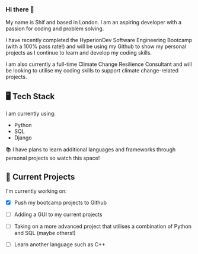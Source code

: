 ### Hi there 👋

My name is Shif and based in London. I am an aspiring developer with a passion for coding and problem solving. 

I have recently completed the HyperionDev Software Engineering Bootcamp (with a 100% pass rate!) and will be using my Github to show my personal projects as I continue to learn and develop my coding skills.

I am also currently a full-time Climate Change Resilience Consultant and will be looking to utilise my coding skills to support climate change-related projects.

## :desktop_computer: Tech Stack
 I am currently using:
- Python
- SQL
- Django

:books: I have plans to learn additional languages and frameworks through personal projects so watch this space! 

## 🔭 Current Projects

I'm currently working on:
- [X] Push my bootcamp projects to Github
- [ ] Adding a GUI to my current projects
- [ ] Taking on a more advanced project that utilises a combination of Python and SQL (maybe others!)
- [ ] Learn another language such as C++

